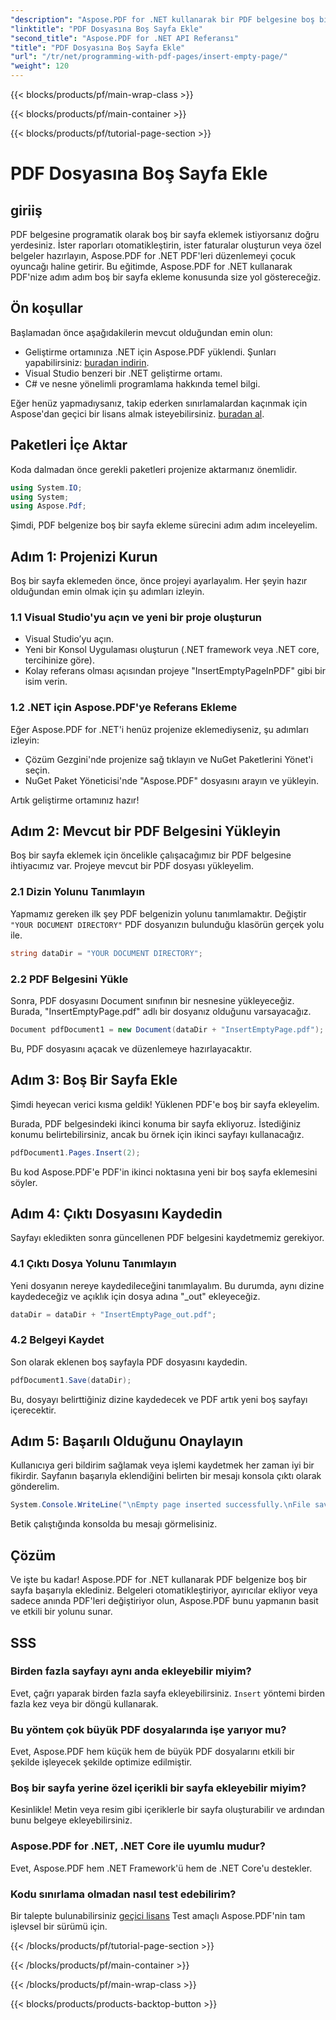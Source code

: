 ```yaml
---
"description": "Aspose.PDF for .NET kullanarak bir PDF belgesine boş bir sayfanın nasıl ekleneceğini öğrenin. Sorunsuz PDF düzenleme için kod örnekleri içeren adım adım eğitim."
"linktitle": "PDF Dosyasına Boş Sayfa Ekle"
"second_title": "Aspose.PDF for .NET API Referansı"
"title": "PDF Dosyasına Boş Sayfa Ekle"
"url": "/tr/net/programming-with-pdf-pages/insert-empty-page/"
"weight": 120
---
```


{{< blocks/products/pf/main-wrap-class >}}

{{< blocks/products/pf/main-container >}}

{{< blocks/products/pf/tutorial-page-section >}}

# PDF Dosyasına Boş Sayfa Ekle

## giriiş

PDF belgesine programatik olarak boş bir sayfa eklemek istiyorsanız doğru yerdesiniz. İster raporları otomatikleştirin, ister faturalar oluşturun veya özel belgeler hazırlayın, Aspose.PDF for .NET PDF'leri düzenlemeyi çocuk oyuncağı haline getirir. Bu eğitimde, Aspose.PDF for .NET kullanarak PDF'nize adım adım boş bir sayfa ekleme konusunda size yol göstereceğiz.

## Ön koşullar

Başlamadan önce aşağıdakilerin mevcut olduğundan emin olun:

- Geliştirme ortamınıza .NET için Aspose.PDF yüklendi. Şunları yapabilirsiniz: [buradan indirin](https://releases.aspose.com/pdf/net/).
- Visual Studio benzeri bir .NET geliştirme ortamı.
- C# ve nesne yönelimli programlama hakkında temel bilgi.

Eğer henüz yapmadıysanız, takip ederken sınırlamalardan kaçınmak için Aspose'dan geçici bir lisans almak isteyebilirsiniz. [buradan al](https://purchase.aspose.com/temporary-license/).

## Paketleri İçe Aktar

Koda dalmadan önce gerekli paketleri projenize aktarmanız önemlidir.

```csharp
using System.IO;
using System;
using Aspose.Pdf;
```

Şimdi, PDF belgenize boş bir sayfa ekleme sürecini adım adım inceleyelim.

## Adım 1: Projenizi Kurun

Boş bir sayfa eklemeden önce, önce projeyi ayarlayalım. Her şeyin hazır olduğundan emin olmak için şu adımları izleyin.

### 1.1 Visual Studio'yu açın ve yeni bir proje oluşturun
- Visual Studio’yu açın.
- Yeni bir Konsol Uygulaması oluşturun (.NET framework veya .NET core, tercihinize göre).
- Kolay referans olması açısından projeye "InsertEmptyPageInPDF" gibi bir isim verin.

### 1.2 .NET için Aspose.PDF'ye Referans Ekleme
Eğer Aspose.PDF for .NET'i henüz projenize eklemediyseniz, şu adımları izleyin:
- Çözüm Gezgini'nde projenize sağ tıklayın ve NuGet Paketlerini Yönet'i seçin.
- NuGet Paket Yöneticisi'nde "Aspose.PDF" dosyasını arayın ve yükleyin.

Artık geliştirme ortamınız hazır!

## Adım 2: Mevcut bir PDF Belgesini Yükleyin

Boş bir sayfa eklemek için öncelikle çalışacağımız bir PDF belgesine ihtiyacımız var. Projeye mevcut bir PDF dosyası yükleyelim.

### 2.1 Dizin Yolunu Tanımlayın

Yapmamız gereken ilk şey PDF belgenizin yolunu tanımlamaktır. Değiştir `"YOUR DOCUMENT DIRECTORY"` PDF dosyanızın bulunduğu klasörün gerçek yolu ile.

```csharp
string dataDir = "YOUR DOCUMENT DIRECTORY";
```

### 2.2 PDF Belgesini Yükle

Sonra, PDF dosyasını Document sınıfının bir nesnesine yükleyeceğiz. Burada, "InsertEmptyPage.pdf" adlı bir dosyanız olduğunu varsayacağız.

```csharp
Document pdfDocument1 = new Document(dataDir + "InsertEmptyPage.pdf");
```

Bu, PDF dosyasını açacak ve düzenlemeye hazırlayacaktır.

## Adım 3: Boş Bir Sayfa Ekle

Şimdi heyecan verici kısma geldik! Yüklenen PDF'e boş bir sayfa ekleyelim.

Burada, PDF belgesindeki ikinci konuma bir sayfa ekliyoruz. İstediğiniz konumu belirtebilirsiniz, ancak bu örnek için ikinci sayfayı kullanacağız.

```csharp
pdfDocument1.Pages.Insert(2);
```

Bu kod Aspose.PDF'e PDF'in ikinci noktasına yeni bir boş sayfa eklemesini söyler.

## Adım 4: Çıktı Dosyasını Kaydedin

Sayfayı ekledikten sonra güncellenen PDF belgesini kaydetmemiz gerekiyor.

### 4.1 Çıktı Dosya Yolunu Tanımlayın

Yeni dosyanın nereye kaydedileceğini tanımlayalım. Bu durumda, aynı dizine kaydedeceğiz ve açıklık için dosya adına "_out" ekleyeceğiz.

```csharp
dataDir = dataDir + "InsertEmptyPage_out.pdf";
```

### 4.2 Belgeyi Kaydet

Son olarak eklenen boş sayfayla PDF dosyasını kaydedin.

```csharp
pdfDocument1.Save(dataDir);
```

Bu, dosyayı belirttiğiniz dizine kaydedecek ve PDF artık yeni boş sayfayı içerecektir.

## Adım 5: Başarılı Olduğunu Onaylayın

Kullanıcıya geri bildirim sağlamak veya işlemi kaydetmek her zaman iyi bir fikirdir. Sayfanın başarıyla eklendiğini belirten bir mesajı konsola çıktı olarak gönderelim.

```csharp
System.Console.WriteLine("\nEmpty page inserted successfully.\nFile saved at " + dataDir);
```

Betik çalıştığında konsolda bu mesajı görmelisiniz.

## Çözüm

Ve işte bu kadar! Aspose.PDF for .NET kullanarak PDF belgenize boş bir sayfa başarıyla eklediniz. Belgeleri otomatikleştiriyor, ayırıcılar ekliyor veya sadece anında PDF'leri değiştiriyor olun, Aspose.PDF bunu yapmanın basit ve etkili bir yolunu sunar.


## SSS

### Birden fazla sayfayı aynı anda ekleyebilir miyim?
Evet, çağrı yaparak birden fazla sayfa ekleyebilirsiniz. `Insert` yöntemi birden fazla kez veya bir döngü kullanarak.

### Bu yöntem çok büyük PDF dosyalarında işe yarıyor mu?
Evet, Aspose.PDF hem küçük hem de büyük PDF dosyalarını etkili bir şekilde işleyecek şekilde optimize edilmiştir.

### Boş bir sayfa yerine özel içerikli bir sayfa ekleyebilir miyim?
Kesinlikle! Metin veya resim gibi içeriklerle bir sayfa oluşturabilir ve ardından bunu belgeye ekleyebilirsiniz.

### Aspose.PDF for .NET, .NET Core ile uyumlu mudur?
Evet, Aspose.PDF hem .NET Framework'ü hem de .NET Core'u destekler.

### Kodu sınırlama olmadan nasıl test edebilirim?
Bir talepte bulunabilirsiniz [geçici lisans](https://purchase.aspose.com/temporary-license/) Test amaçlı Aspose.PDF'nin tam işlevsel bir sürümü için.

{{< /blocks/products/pf/tutorial-page-section >}}

{{< /blocks/products/pf/main-container >}}

{{< /blocks/products/pf/main-wrap-class >}}

{{< blocks/products/products-backtop-button >}}